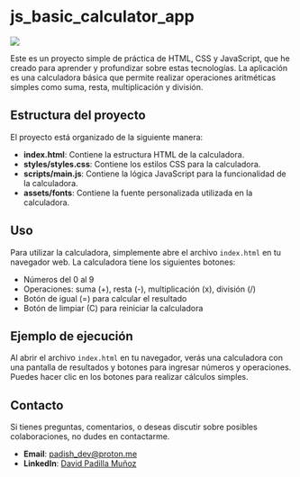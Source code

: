 # js_basic_calculator_app

<img src="https://i.imgur.com/sT6Q7U1.png">

Este es un proyecto simple de práctica de HTML, CSS y JavaScript, que he creado para aprender y profundizar sobre estas tecnologías. La aplicación es una calculadora básica que permite realizar operaciones aritméticas simples como suma, resta, multiplicación y división.

## Estructura del proyecto

El proyecto está organizado de la siguiente manera:

- **index.html**: Contiene la estructura HTML de la calculadora.
- **styles/styles.css**: Contiene los estilos CSS para la calculadora.
- **scripts/main.js**: Contiene la lógica JavaScript para la funcionalidad de la calculadora.
- **assets/fonts**: Contiene la fuente personalizada utilizada en la calculadora.

## Uso

Para utilizar la calculadora, simplemente abre el archivo `index.html` en tu navegador web. La calculadora tiene los siguientes botones:

- Números del 0 al 9
- Operaciones: suma (+), resta (-), multiplicación (x), división (/)
- Botón de igual (=) para calcular el resultado
- Botón de limpiar (C) para reiniciar la calculadora

## Ejemplo de ejecución

Al abrir el archivo `index.html` en tu navegador, verás una calculadora con una pantalla de resultados y botones para ingresar números y operaciones. Puedes hacer clic en los botones para realizar cálculos simples.

## Contacto

Si tienes preguntas, comentarios, o deseas discutir sobre posibles colaboraciones, no dudes en contactarme.

* **Email**: padish_dev@proton.me
* **LinkedIn**: [David Padilla Muñoz](https://www.linkedin.com/in/david-padilla-mu%C3%B1oz-52126725a/)
